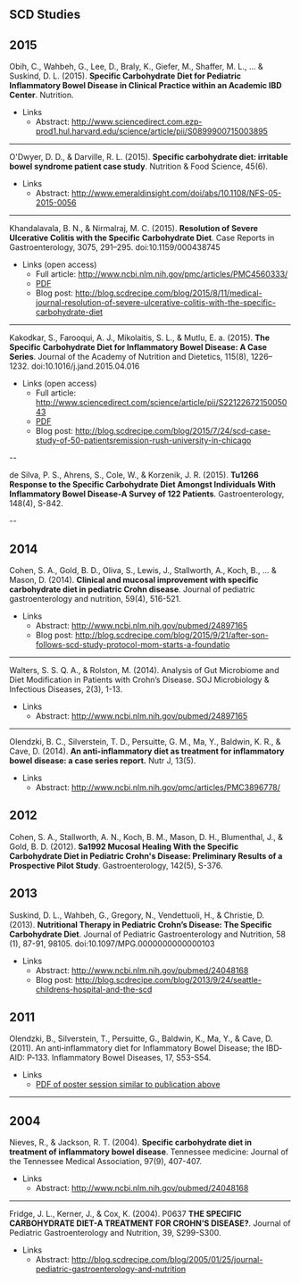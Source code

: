 ## SCD Studies

## 2015

Obih, C., Wahbeh, G., Lee, D., Braly, K., Giefer, M., Shaffer, M. L., ... & Suskind, D. L. (2015). **Specific Carbohydrate Diet for Pediatric Inflammatory Bowel Disease in Clinical Practice within an Academic IBD Center**. Nutrition.

 - Links
   - Abstract: http://www.sciencedirect.com.ezp-prod1.hul.harvard.edu/science/article/pii/S0899900715003895

---

O'Dwyer, D. D., & Darville, R. L. (2015). **Specific carbohydrate diet: irritable bowel syndrome patient case study**. Nutrition & Food Science, 45(6).
 - Links
   - Abstract: http://www.emeraldinsight.com/doi/abs/10.1108/NFS-05-2015-0056


---

Khandalavala, B. N., & Nirmalraj, M. C. (2015). **Resolution of Severe Ulcerative Colitis with the Specific Carbohydrate Diet**. Case Reports in Gastroenterology, 3075, 291–295. doi:10.1159/000438745
  - Links (open access)
    - Full article: http://www.ncbi.nlm.nih.gov/pmc/articles/PMC4560333/
    - [PDF](unrestricted-pdfs/khandalavala-2015.pdf "khandalavala-2015.pdf")
    - Blog post: http://blog.scdrecipe.com/blog/2015/8/11/medical-journal-resolution-of-severe-ulcerative-colitis-with-the-specific-carbohydrate-diet
   
---
Kakodkar, S., Farooqui, A. J., Mikolaitis, S. L., & Mutlu, E. a. (2015). **The Specific Carbohydrate Diet for Inflammatory Bowel Disease: A Case Series**. Journal of the Academy of Nutrition and Dietetics, 115(8), 1226–1232. doi:10.1016/j.jand.2015.04.016

  - Links (open access)
    - Full article: http://www.sciencedirect.com/science/article/pii/S2212267215005043
    - [PDF](unrestricted-pdfs/kakodkar-scd-2015.pdf "kakodkar-scd-2015.pdf")
    - Blog post: http://blog.scdrecipe.com/blog/2015/7/24/scd-case-study-of-50-patientsremission-rush-university-in-chicago

--

de Silva, P. S., Ahrens, S., Cole, W., & Korzenik, J. R. (2015). **Tu1266 Response to the Specific Carbohydrate Diet Amongst Individuals With Inflammatory Bowel Disease-A Survey of 122 Patients**. Gastroenterology, 148(4), S-842.

--
## 2014

Cohen, S. A., Gold, B. D., Oliva, S., Lewis, J., Stallworth, A., Koch, B., ... & Mason, D. (2014). **Clinical and mucosal improvement with specific carbohydrate diet in pediatric Crohn disease**. Journal of pediatric gastroenterology and nutrition, 59(4), 516-521.

 - Links 
    - Abstract: http://www.ncbi.nlm.nih.gov/pubmed/24897165
    - Blog post: http://blog.scdrecipe.com/blog/2015/9/21/after-son-follows-scd-study-protocol-mom-starts-a-foundatio

---

Walters, S. S. Q. A., & Rolston, M. (2014). Analysis of Gut Microbiome and Diet Modification in Patients with Crohn’s Disease. SOJ Microbiology & Infectious Diseases, 2(3), 1-13.
 - Links 
    - Abstract: http://www.ncbi.nlm.nih.gov/pubmed/24897165

---

Olendzki, B. C., Silverstein, T. D., Persuitte, G. M., Ma, Y., Baldwin, K. R., & Cave, D. (2014). **An anti-inflammatory diet as treatment for inflammatory bowel disease: a case series report.** Nutr J, 13(5).
 - Links 
    - Abstract: http://www.ncbi.nlm.nih.gov/pmc/articles/PMC3896778/
     
## 2012

Cohen, S. A., Stallworth, A. N., Koch, B. M., Mason, D. H., Blumenthal, J., & Gold, B. D. (2012). **Sa1992 Mucosal Healing With the Specific Carbohydrate Diet in Pediatric Crohn's Disease: Preliminary Results of a Prospective Pilot Study**. Gastroenterology, 142(5), S-376.
  
  
## 2013

Suskind, D. L., Wahbeh, G., Gregory, N., Vendettuoli, H., & Christie, D. (2013). **Nutritional Therapy in Pediatric Crohn’s Disease: The Specific Carbohydrate Diet**. Journal of Pediatric Gastroenterology and Nutrition, 58 (1), 87-91, 98105. doi:10.1097/MPG.0000000000000103

  - Links
    - Abstract: http://www.ncbi.nlm.nih.gov/pubmed/24048168
    - Blog post: http://blog.scdrecipe.com/blog/2013/9/24/seattle-childrens-hospital-and-the-scd

## 2011

Olendzki, B., Silverstein, T., Persuitte, G., Baldwin, K., Ma, Y., & Cave, D. (2011). An anti‐inflammatory diet for Inflammatory Bowel Disease; the IBD‐AID: P‐133. Inflammatory Bowel Diseases, 17, S53-S54.

  - Links
    - [PDF of poster session similar to publication above](unrestricted-pdfs/olendzki-2011.pdf "olendzki-2011.pdf")

--- 


## 2004 

Nieves, R., & Jackson, R. T. (2004). **Specific carbohydrate diet in treatment of inflammatory bowel disease**. Tennessee medicine: Journal of the Tennessee Medical Association, 97(9), 407-407.

  - Links
    - Abstract: http://www.ncbi.nlm.nih.gov/pubmed/24048168
    

---

Fridge, J. L., Kerner, J., & Cox, K. (2004). P0637 **THE SPECIFIC CARBOHYDRATE DIET-A TREATMENT FOR CROHN’S DISEASE?**. Journal of Pediatric Gastroenterology and Nutrition, 39, S299-S300.
  - Links
    - Abstract: http://blog.scdrecipe.com/blog/2005/01/25/journal-pediatric-gastroenterology-and-nutrition
